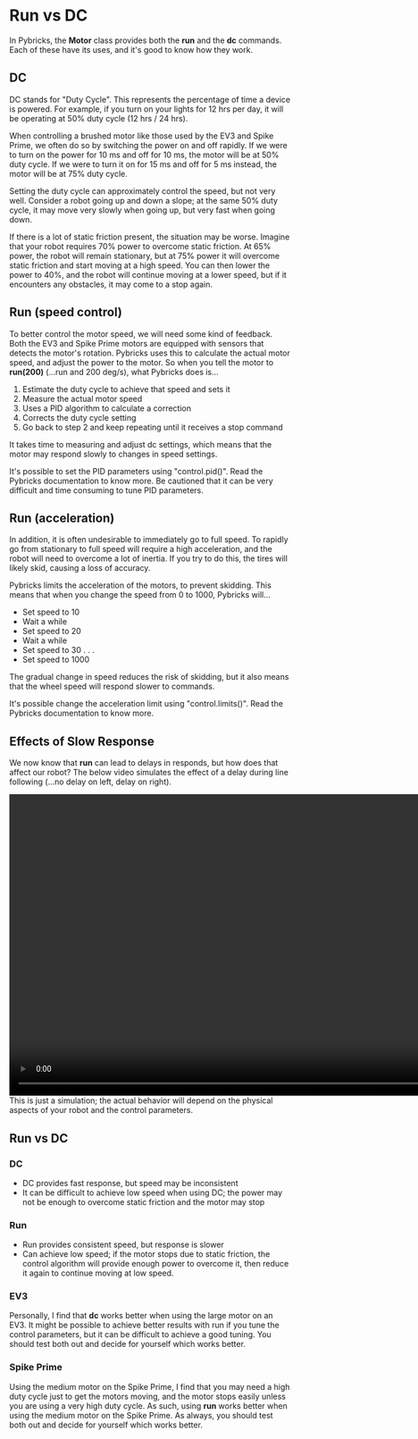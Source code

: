 # Run vs DC

In Pybricks, the **Motor** class provides both the **run** and the **dc** commands.
Each of these have its uses, and it's good to know how they work.

## DC

DC stands for "Duty Cycle".
This represents the percentage of time a device is powered.
For example, if you turn on your lights for 12 hrs per day, it will be operating at 50% duty cycle (12 hrs / 24 hrs).

When controlling a brushed motor like those used by the EV3 and Spike Prime, we often do so by switching the power on and off rapidly.
If we were to turn on the power for 10 ms and off for 10 ms, the motor will be at 50% duty cycle.
If we were to turn it on for 15 ms and off for 5 ms instead, the motor will be at 75% duty cycle.

Setting the duty cycle can approximately control the speed, but not very well.
Consider a robot going up and down a slope; at the same 50% duty cycle, it may move very slowly when going up, but very fast when going down.

If there is a lot of static friction present, the situation may be worse.
Imagine that your robot requires 70% power to overcome static friction.
At 65% power, the robot will remain stationary, but at 75% power it will overcome static friction and start moving at a high speed.
You can then lower the power to 40%, and the robot will continue moving at a lower speed, but if it encounters any obstacles, it may come to a stop again.

## Run (speed control)

To better control the motor speed, we will need some kind of feedback.
Both the EV3 and Spike Prime motors are equipped with sensors that detects the motor's rotation.
Pybricks uses this to calculate the actual motor speed, and adjust the power to the motor.
So when you tell the motor to **run(200)** (...run and 200 deg/s), what Pybricks does is...

1. Estimate the duty cycle to achieve that speed and sets it
2. Measure the actual motor speed
3. Uses a PID algorithm to calculate a correction
4. Corrects the duty cycle setting
5. Go back to step 2 and keep repeating until it receives a stop command

It takes time to measuring and adjust dc settings, which means that the motor may respond slowly to changes in speed settings.

<div class="info">
It's possible to set the PID parameters using "control.pid()".
Read the Pybricks documentation to know more.
Be cautioned that it can be very difficult and time consuming to tune PID parameters.
</div>

## Run (acceleration)

In addition, it is often undesirable to immediately go to full speed.
To rapidly go from stationary to full speed will require a high acceleration, and the robot will need to overcome a lot of inertia.
If you try to do this, the tires will likely skid, causing a loss of accuracy.

Pybricks limits the acceleration of the motors, to prevent skidding.
This means that when you change the speed from 0 to 1000, Pybricks will...

* Set speed to 10
* Wait a while
* Set speed to 20
* Wait a while
* Set speed to 30
.
.
.
* Set speed to 1000

The gradual change in speed reduces the risk of skidding, but it also means that the wheel speed will respond slower to commands.

<div class="info">
It's possible change the acceleration limit using "control.limits()".
Read the Pybricks documentation to know more.
</div>

## Effects of Slow Response

We now know that **run** can lead to delays in responds, but how does that affect our robot?
The below video simulates the effect of a delay during line following (...no delay on left, delay on right).

<video width="960" height="540" autoplay loop muted>
    <source src="images/effects_of_lag.webm" type="video/webm">
</video>

<div class="info">
This is just a simulation; the actual behavior will depend on the physical aspects of your robot and the control parameters.
</div>

## Run vs DC

### DC

* DC provides fast response, but speed may be inconsistent
* It can be difficult to achieve low speed when using DC; the power may not be enough to overcome static friction and the motor may stop

### Run

* Run provides consistent speed, but response is slower
* Can achieve low speed; if the motor stops due to static friction, the control algorithm will provide enough power to overcome it, then reduce it again to continue moving at low speed.

### EV3

Personally, I find that **dc** works better when using the large motor on an EV3.
It might be possible to achieve better results with run if you tune the control parameters, but it can be difficult to achieve a good tuning.
You should test both out and decide for yourself which works better.

### Spike Prime

Using the medium motor on the Spike Prime, I find that you may need a high duty cycle just to get the motors moving, and the motor stops easily unless you are using a very high duty cycle.
As such, using **run** works better when using the medium motor on the Spike Prime.
As always, you should test both out and decide for yourself which works better.